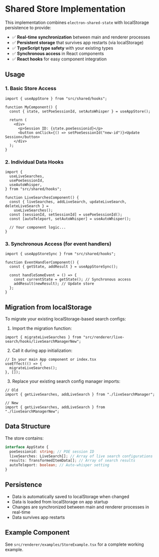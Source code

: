 # Shared Store Implementation

This implementation combines `electron-shared-state` with localStorage persistence to provide:

- ✅ **Real-time synchronization** between main and renderer processes
- ✅ **Persistent storage** that survives app restarts (via localStorage)
- ✅ **TypeScript type safety** with your existing types
- ✅ **Synchronous access** in React components
- ✅ **React hooks** for easy component integration

## Usage

### 1. Basic Store Access

```tsx
import { useAppStore } from "src/shared/hooks";

function MyComponent() {
  const { state, setPoeSessionId, setAutoWhisper } = useAppStore();

  return (
    <div>
      <p>Session ID: {state.poeSessionid}</p>
      <button onClick={() => setPoeSessionId("new-id")}>Update Session</button>
    </div>
  );
}
```

### 2. Individual Data Hooks

```tsx
import {
  useLiveSearches,
  usePoeSessionId,
  useAutoWhisper,
} from "src/shared/hooks";

function LiveSearchesComponent() {
  const { liveSearches, addLiveSearch, updateLiveSearch, deleteLiveSearch } =
    useLiveSearches();
  const [sessionId, setSessionId] = usePoeSessionId();
  const [autoTeleport, setAutoWhisper] = useAutoWhisper();

  // Your component logic...
}
```

### 3. Synchronous Access (for event handlers)

```tsx
import { useAppStoreSync } from "src/shared/hooks";

function EventHandlerComponent() {
  const { getState, addResult } = useAppStoreSync();

  const handleSomeEvent = () => {
    const currentState = getState(); // Synchronous access
    addResult(newResult); // Update store
  };
}
```

## Migration from localStorage

To migrate your existing localStorage-based search configs:

1. Import the migration function:

```tsx
import { migrateLiveSearches } from "src/renderer/live-search/hooks/liveSearchManagerNew";
```

2. Call it during app initialization:

```tsx
// In your main App component or index.tsx
useEffect(() => {
  migrateLiveSearches();
}, []);
```

3. Replace your existing search config manager imports:

```tsx
// Old
import { getLiveSearches, addLiveSearch } from "./liveSearchManager";

// New
import { getLiveSearches, addLiveSearch } from "./liveSearchManagerNew";
```

## Data Structure

The store contains:

```typescript
interface AppState {
  poeSessionid: string; // POE session ID
  liveSearches: LiveSearch[]; // Array of live search configurations
  results: TransformedItemData[]; // Array of search results
  autoTeleport: boolean; // Auto-whisper setting
}
```

## Persistence

- Data is automatically saved to localStorage when changed
- Data is loaded from localStorage on app startup
- Changes are synchronized between main and renderer processes in real-time
- Data survives app restarts

## Example Component

See `src/renderer/examples/StoreExample.tsx` for a complete working example.

